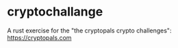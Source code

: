 # cryptochallange
A rust exercise for the "the cryptopals crypto challenges": https://cryptopals.com
